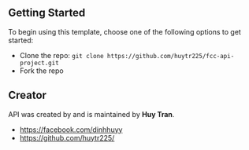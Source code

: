 ## Getting Started

To begin using this template, choose one of the following options to get started:
* Clone the repo: `git clone https://github.com/huytr225/fcc-api-project.git`
* Fork the repo

## Creator

API was created by and is maintained by **Huy Tran**.

* https://facebook.com/dinhhuyy
* https://github.com/huytr225/
